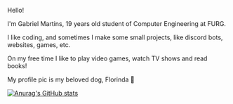 Hello!


I'm Gabriel Martins, 19 years old student of Computer Engineering at FURG.

I like coding, and sometimes I make some small projects, like discord bots, websites, games, etc.

On my free time I like to play video games, watch TV shows and read books!

My profile pic is my beloved dog, Florinda 🥰

[![Anurag's GitHub stats](https://github-readme-stats.vercel.app/api?username=DeskFanzin)](https://github.com/anuraghazra/github-readme-stats)
